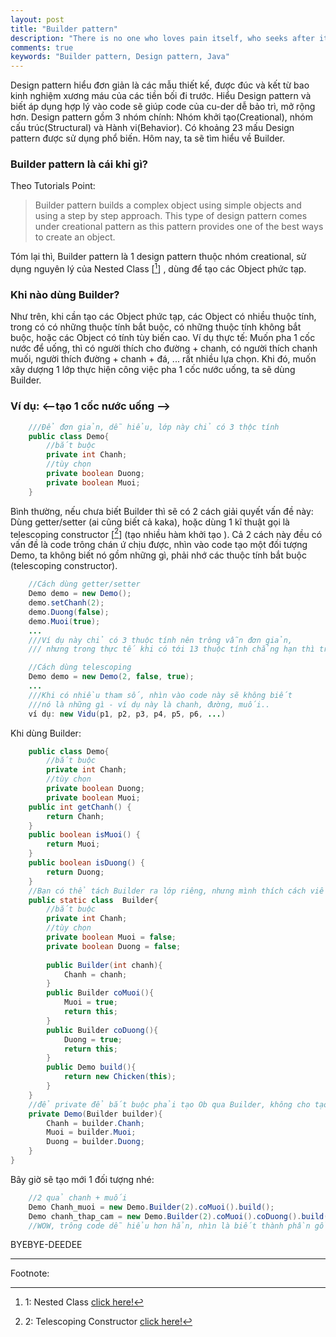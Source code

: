 ```yaml
---
layout: post
title: "Builder pattern"
description: "There is no one who loves pain itself, who seeks after it and wants to have it, simply because it is pain..."
comments: true
keywords: "Builder pattern, Design pattern, Java"
---
```

Design pattern hiểu đơn giản là các mẫu thiết kế, được đúc và kết từ bao kinh nghiệm xương máu của các tiền bối đi trước. Hiểu Design pattern và biết áp dụng hợp lý vào code sẽ giúp code của cu-der dễ bảo trì, mở rộng hơn.
Design pattern gồm 3 nhóm chính: Nhóm khởi tạo(Creational), nhóm cấu trúc(Structural) và Hành vi(Behavior).
Có khoảng 23 mấu Design pattern được sử dụng phổ biến.
Hôm nay, ta sẽ tìm hiểu về Builder.
### Builder pattern là cái khỉ gì?
Theo Tutorials Point:
>Builder pattern builds a complex object using simple objects and using a step by step approach. This type of design pattern comes under creational pattern as this pattern provides one of the best ways to create an object.

Tóm lại thì, Builder pattern là 1 design pattern thuộc nhóm creational, sử dụng nguyên lý của Nested Class [[^1]] , dùng để tạo các Object phức tạp.
### Khi nào dùng Builder?
Như trên, khi cần tạo các Object phức tạp, các Object có nhiều thuộc tính, trong có có những thuộc tính bắt buộc, có những thuộc tính không bắt buộc, hoặc các Object có tính tùy biến cao.
Ví dụ thực tế: Muốn pha 1 cốc nước để uống, thì có người thích cho đường + chanh, có người thích chanh muối, người thích đường + chanh + đá, ... rất nhiều lựa chọn. Khi đó, muốn xây dượng 1 lớp thực hiện công việc pha 1 cốc nước uống, ta sẽ dùng Builder.
### Ví dụ: <--tạo 1 cốc nước uống -->
```java
    ///Để đơn giản, dễ hiểu, lớp này chỉ có 3 thộc tính
    public class Demo{
        //bắt buộc
        private int Chanh;
        //tùy chọn
        private boolean Duong;
        private boolean Muoi;
    }
```
Bình thường, nếu chưa biết Builder thì sẽ có 2 cách giải quyết vấn đề này: Dùng getter/setter (ai cũng biết cả kaka), hoặc dùng 1 kĩ thuật gọi là telescoping constructor [[^2]] (tạo nhiều hàm khởi tạo ).
Cả 2 cách này đều có vấn đề là code trông chán ứ chịu được, nhìn vào code tạo một đối tượng Demo, ta không biết nó gồm những gì, phải nhớ các thuộc tính bắt buộc (telescoping constructor).

```java
    //Cách dùng getter/setter
    Demo demo = new Demo();
    demo.setChanh(2);
    demo.Duong(false);
    demo.Muoi(true);
    ...
    ///Ví dụ này chỉ có 3 thuộc tính nên trông vẫn đơn giản,
    /// nhưng trong thực tế khi có tới 13 thuộc tính chẳng hạn thì trông code rất phức tạp...
```
```java
    //Cách dùng telescoping
    Demo demo = new Demo(2, false, true);
    ...
    ///Khi có nhiều tham số, nhìn vào code này sẽ không biết 
    ///nó là những gì - ví dụ này là chanh, đường, muối..
    ví dụ: new Vidu(p1, p2, p3, p4, p5, p6, ...)
```
Khi dùng Builder:
```java
    public class Demo{
        //bắt buộc
        private int Chanh;
        //tùy chọn
        private boolean Duong;
        private boolean Muoi;
    public int getChanh() {
        return Chanh;
    }
    public boolean isMuoi() {
        return Muoi;
    }
    public boolean isDuong() {
        return Duong;
    }
    //Bạn có thể tách Builder ra lớp riêng, nhưng mình thích cách viết này hơn :))
    public static class  Builder{
        //bắt buộc
        private int Chanh;
        //tùy chọn
        private boolean Muoi = false;
        private boolean Duong = false;
        
        public Builder(int chanh){
            Chanh = chanh;
        }
        public Builder coMuoi(){
            Muoi = true;
            return this;
        }
        public Builder coDuong(){
            Duong = true;
            return this;
        }
        public Demo build(){
            return new Chicken(this);
        }
    }
    //để private để bắt buộc phải tạo Ob qua Builder, không cho tạo trực tiếp
    private Demo(Builder builder){
        Chanh = builder.Chanh;
        Muoi = builder.Muoi;
        Duong = builder.Duong;
    }
}
```
Bây giờ sẽ tạo mới 1 đối tượng nhé:
```java
    //2 quả chanh + muối
    Demo Chanh_muoi = new Demo.Builder(2).coMuoi().build();
    Demo chanh_thap_cam = new Demo.Builder(2).coMuoi().coDuong().build();
    //WOW, trông code dễ hiểu hơn hẳn, nhìn là biết thành phần gồm những gì :))
```
BYEBYE-DEEDEE

---
Footnote:

[^1]: 1: Nested Class [click here!]("https://docs.oracle.com/javase/tutorial/java/javaOO/nested.html")

[^2]: 2: Telescoping Constructor [click here!]("http://www.captaindebug.com/2011/05/telescoping-constructor-antipattern.html#.WnfgDOf7LDc")